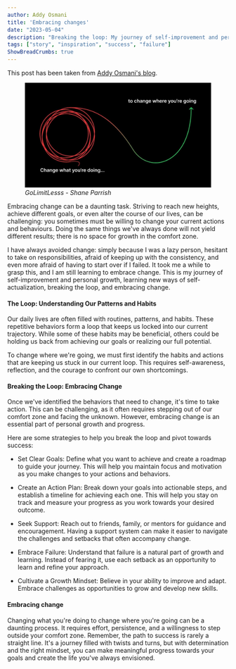 ```yaml
---
author: Addy Osmani
title: 'Embracing changes'
date: "2023-05-04"
description: "Breaking the loop: My journey of self-improvement and personal growth"
tags: ["story", "inspiration", "success", "failure"]
ShowBreadCrumbs: true 
---
```

This post has been taken from [Addy Osmani's blog](https://addyosmani.com/blog/).

 <figure>
  <img
  src='/assets/img/change/change.jpeg' alt='change'>
  <i>GoLimitLesss - Shane Parrish</i>
 </figure>

Embracing change can be a daunting task. Striving to reach new heights, achieve different goals, or even alter the course of our lives, can be challenging: you sometimes must be willing to change your current actions and behaviours. Doing the same things we've always done will not yield different results; there is no space for growth in the comfort zone.

I have always avoided change: simply because I was a lazy person, hesitant to take on responsibilities, afraid of keeping up with the consistency, and even more afraid of having to start over if I failed. It took me a while to grasp this, and I am still learning to embrace change. This is my journey of self-improvement and personal growth, learning new ways of self-actualization, breaking the loop, and embracing change.

#### The Loop: Understanding Our Patterns and Habits

Our daily lives are often filled with routines, patterns, and habits. These repetitive behaviors form a loop that keeps us locked into our current trajectory. While some of these habits may be beneficial, others could be holding us back from achieving our goals or realizing our full potential.

To change where we're going, we must first identify the habits and actions that are keeping us stuck in our current loop. This requires self-awareness, reflection, and the courage to confront our own shortcomings.

#### Breaking the Loop: Embracing Change

Once we've identified the behaviors that need to change, it's time to take action. This can be challenging, as it often requires stepping out of our comfort zone and facing the unknown. However, embracing change is an essential part of personal growth and progress.

Here are some strategies to help you break the loop and pivot towards success:

- Set Clear Goals: Define what you want to achieve and create a roadmap to guide your journey. This will help you maintain focus and motivation as you make changes to your actions and behaviors.

- Create an Action Plan: Break down your goals into actionable steps, and establish a timeline for achieving each one. This will help you stay on track and measure your progress as you work towards your desired outcome.

- Seek Support: Reach out to friends, family, or mentors for guidance and encouragement. Having a support system can make it easier to navigate the challenges and setbacks that often accompany change.

- Embrace Failure: Understand that failure is a natural part of growth and learning. Instead of fearing it, use each setback as an opportunity to learn and refine your approach.

- Cultivate a Growth Mindset: Believe in your ability to improve and adapt. Embrace challenges as opportunities to grow and develop new skills.

#### Embracing change

Changing what you're doing to change where you're going can be a daunting process. It requires effort, persistence, and a willingness to step outside your comfort zone. Remember, the path to success is rarely a straight line. It's a journey filled with twists and turns, but with determination and the right mindset, you can make meaningful progress towards your goals and create the life you've always envisioned.
